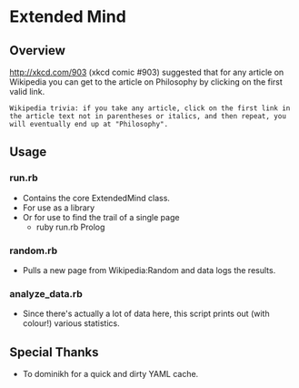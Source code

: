 Extended Mind
=============

Overview
--------

http://xkcd.com/903 (xkcd comic #903) suggested that for any article on 
Wikipedia you can get to the article on Philosophy by clicking on the 
first valid link.

    Wikipedia trivia: if you take any article, click on the first link in the article text not in parentheses or italics, and then repeat, you will eventually end up at "Philosophy".

Usage
-----

### run.rb

  * Contains the core ExtendedMind class.
  * For use as a library 
  * Or for use to find the trail of a single page
    * ruby run.rb Prolog

### random.rb
  
  * Pulls a new page from Wikipedia:Random and data logs the results.

### analyze_data.rb

  * Since there's actually a lot of data here, this script prints out (with colour!) various statistics.

Special Thanks
--------------

  * To dominikh for a quick and dirty YAML cache.
